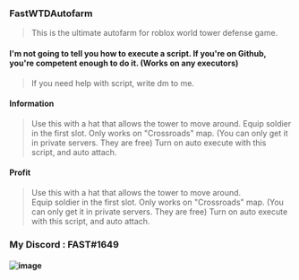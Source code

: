
### FastWTDAutofarm
> This is the ultimate autofarm for roblox world tower defense game.


#### I'm not going to tell you how to execute a script. If you're on Github, you're competent enough to do it. (Works on any executors)
> If you need help with script, write dm to me.

#### Information
> Use this with a hat that allows the tower to move around.
> Equip soldier in the first slot.
> Only works on "Crossroads" map. (You can only get it in private servers. They are free)
> Turn on auto execute with this script, and auto attach.


#### Profit
> Use this with a hat that allows the tower to move around. <br>
> Equip soldier in the first slot.
> Only works on "Crossroads" map. (You can only get it in private servers. They are free)
> Turn on auto execute with this script, and auto attach.


### My Discord : FAST#1649

#### ![image](https://cdn.discordapp.com/attachments/1007372968793493628/1008637942601883658/unknown.png)
